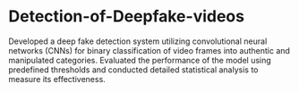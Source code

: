 # Detection-of-Deepfake-videos
Developed a deep fake detection system utilizing convolutional neural networks (CNNs) for binary classification of  video frames into authentic and manipulated categories. Evaluated the performance of the model using predefined thresholds and conducted detailed statistical analysis to  measure its effectiveness.
